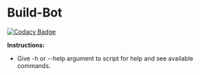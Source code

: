 # Build-Bot

[![Codacy Badge](https://api.codacy.com/project/badge/Grade/39aee766b2e542448db3ecfecf75faf9?branch=bbot-python)](https://app.codacy.com/gh/Sohil876/Build-Bot?utm_source=github.com&utm_medium=referral&utm_content=Sohil876/Build-Bot&utm_campaign=Badge_Grade_Settings)

**Instructions:**

-   Give -h or --help argument to script for help and see available commands.

